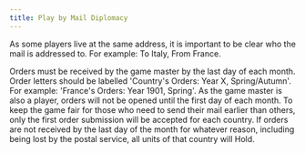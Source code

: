 ```yaml
---
title: Play by Mail Diplomacy
---
```


As some players live at the same address, it is important to be clear who the mail is addressed to. For example: To Italy, From France.

Orders must be received by the game master by the last day of each month. Order letters should be labelled 'Country's Orders: Year X, Spring/Autumn'. For example: 'France's Orders: Year 1901, Spring'.
As the game master is also a player, orders will not be opened until the first day of each month. To keep the game fair for those who need to send their mail earlier than others, only the first order submission will be accepted for each country. If orders are not received by the last day of the month for whatever reason, including being lost by the postal service, all units of that country will Hold.
